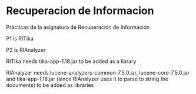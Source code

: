 # Recuperacion de Informacion
Prácticas de la asignatura de Recuperación de Información


P1 is RITika

P2 is RIAnalyzer

RITika needs tika-app-1.18.jar to be added as a library

RIAnalyzer needs lucene-analyzers-common-7.5.0.jar, lucene-core-7.5.0.jar and tika-app-1.18.jar (since RIAnalyzer uses it to parse to string the documents) to be added as libraries
